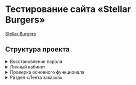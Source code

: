 # Тестирование сайта «Stellar Burgers»

[Stellar Burgers](https://stellarburgers.nomoreparties.site/)

## Структура проекта </summary>

<details> <summary> Восстановление пароля  </summary>

- переход на страницу восстановления пароля по кнопке «Восстановить пароль»,
- ввод почты и клик по кнопке «Восстановить»,
- клик по кнопке показать/скрыть пароль делает поле активным — подсвечивает его.
</details>

<details> <summary> Личный кабинет  </summary>

- переход по клику на «Личный кабинет»,
- переход в раздел «История заказов»,
- выход из аккаунта.
</details>

<details> <summary> Проверка основного функционала </summary>

- переход по клику на «Конструктор»,
- переход по клику на «Лента заказов»,
- если кликнуть на ингредиент, появится всплывающее окно с деталями,
- всплывающее окно закрывается кликом по крестику,
- при добавлении ингредиента в заказ счётчик этого ингридиента увеличивается,
- залогиненный пользователь может оформить заказ.
</details>

<details> <summary> Раздел «Лента заказов» </summary>

- если кликнуть на заказ, откроется всплывающее окно с деталями,
- заказы пользователя из раздела «История заказов» отображаются на странице «Лента заказов»,
- при создании нового заказа счётчик "Выполнено за всё время" увеличивается,
- при создании нового заказа счётчик "Выполнено за сегодня" увеличивается,
- после оформления заказа его номер появляется в разделе "В работе".
</details>